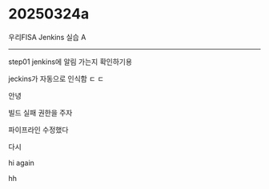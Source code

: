 # 20250324a
우리FISA Jenkins 실습 A

-----------------------
step01 jenkins에 알림 가는지 확인하기용

jeckins가 자동으로 인식함 ㄷ ㄷ

안녕

빌드 실패 권한을 주자

파이프라인 수정했다

다시

hi again

hh
